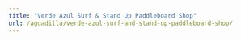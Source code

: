 ```yaml
---
title: "Verde Azul Surf & Stand Up Paddleboard Shop"
url: /aguadilla/verde-azul-surf-and-stand-up-paddleboard-shop/
---
```

